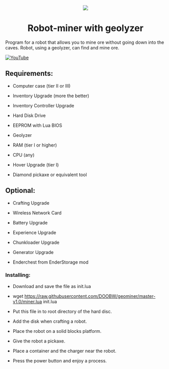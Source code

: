 <a name="start">
<center><img src="https://i.imgur.com/lVIijDy.png" />
<h1>Robot-miner with geolyzer</h1>
</center>

Program for a robot that allows you to mine ore without going down into the caves. Robot, using a geolyzer, can find and mine ore.

<a href="https://www.youtube.com/embed/fXvMzKBADLc"><img src="https://i.imgur.com/aNy3HYF.png" border="0" alt="YouTube"></a>

<h2>Requirements:</h2>

* Computer case (tier II or III)

* Inventory Upgrade (more the better)

* Inventory Controller Upgrade

* Hard Disk Drive

* EEPROM with Lua BIOS

* Geolyzer

* RAM (tier I or higher)

* CPU (any)

* Hover Upgrade (tier I)

* Diamond pickaxe or equivalent tool


<h2>Optional:</h2>

* Crafting Upgrade

* Wireless Network Card

* Battery Upgrade

* Experience Upgrade

* Chunkloader Upgrade

* Generator Upgrade

* Enderchest from EnderStorage mod


<h3>Installing:</h3>

* Download and save the file as init.lua

* wget https://raw.githubusercontent.com/DOOBW/geominer/master-v1.0/miner.lua init.lua

* Put this file in to root directory of the hard disc.

* Add the disk when crafting a robot.

* Place the robot on a solid blocks platform.

* Give the robot a pickaxe.

* Place a container and the charger near the robot.

* Press the power button and enjoy a process.
